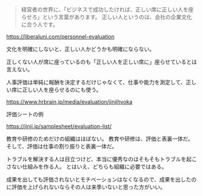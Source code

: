 > 経営者の世界に、「ビジネスで成功したければ、正しい席に正しい人を座らせろ」という言葉があります。
> 正しい人というのは、会社の企業文化に合う人です。

https://liberaluni.com/personnel-evaluation

文化を明確にしないと、正しい人かどうかも明確にならない。

正しくない人が席に座っているのも「正しい人を正しい席に」座らせているとは言えない。

人事評価は単純に報酬を決定するだけじゃなくて、仕事や能力を測定して、正しい席に正しい人を座らせるのにも使う。

https://www.hrbrain.jp/media/evaluation/jinjihyoka

評価シートの例

https://jinji.jp/samplesheet/evaluation-list/

教育や研修のためだけの組織はほぼない。
教育や研修は、評価と表裏一体だ。そして、評価は仕事の割り振りと表裏一体だ。

トラブルを解決する人は目立つけど、本当に優秀なのはそもそもトラブルを起こさない仕組みを作る人。
とはいえ、どちらも組織に必要ではある。

成果を出しても評価されないとモチベーションはなくなるので、成果を出したのに評価を上げられないならその人は来季いないと思った方がいい。
